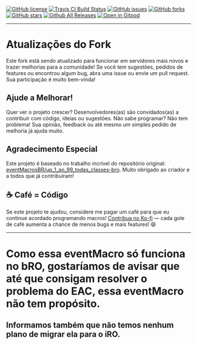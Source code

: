 [![GitHub license](https://img.shields.io/github/license/eventMacrosBR/up_1_ao_99_todas_classes-bro.svg)](https://github.com/eventMacrosBR/up_1_ao_99_todas_classes-bro/blob/master/LICENSE)
[![Travis CI Build Status](https://travis-ci.org/eventMacrosBR/up_1_ao_99_todas_classes-bro.svg?branch=master)](https://travis-ci.org/eventMacrosBR/up_1_ao_99_todas_classes-bro)
[![GitHub issues](https://img.shields.io/github/issues/eventMacrosBR/up_1_ao_99_todas_classes-bro.svg)](https://github.com/eventMacrosBR/up_1_ao_99_todas_classes-bro/issues)
[![GitHub forks](https://img.shields.io/github/forks/eventMacrosBR/up_1_ao_99_todas_classes-bro.svg)](https://github.com/eventMacrosBR/up_1_ao_99_todas_classes-bro/network)
[![GitHub stars](https://img.shields.io/github/stars/eventMacrosBR/up_1_ao_99_todas_classes-bro.svg)](https://github.com/eventMacrosBR/up_1_ao_99_todas_classes-bro/stargazers)
[![Github All Releases](https://img.shields.io/github/downloads/eventMacrosBR/up_1_ao_99_todas_classes-bro/total.svg)](https://github.com/eventMacrosBR/up_1_ao_99_todas_classes-bro/releases)
[![Open in Gitpod](https://gitpod.io/button/open-in-gitpod.svg)](https://gitpod.io/#https://github.com/eventMacrosBR/up_1_ao_99_todas_classes-bro)

---

# Atualizações do Fork

Este fork está sendo atualizado para funcionar em servidores mais novos e trazer melhorias para a comunidade! Se você tem sugestões, pedidos de features ou encontrou algum bug, abra uma issue ou envie um pull request. Sua participação é muito bem-vinda!

## Ajude a Melhorar!

Quer ver o projeto crescer? Desenvolvedores(as) são convidados(as) a contribuir com código, ideias ou sugestões. Não sabe programar? Não tem problema! Sua opinião, feedback ou até mesmo um simples pedido de melhoria já ajuda muito.

## Agradecimento Especial

Este projeto é baseado no trabalho incrível do repositório original: [eventMacrosBR/up_1_ao_99_todas_classes-bro](https://github.com/eventMacrosBR/up_1_ao_99_todas_classes-bro). Muito obrigado ao criador e a todos que já contribuíram!

## ☕ Café = Código

Se este projeto te ajudou, considere me pagar um café para que eu continue acordado programando macros! [Contribua no Ko-fi](https://ko-fi.com/pompzbit) — cada gole de café aumenta a chance de menos bugs e mais features! 😄

---

# Como essa eventMacro só funciona no bRO, gostaríamos de avisar que até que consigam resolver o problema do EAC, essa eventMacro não tem propósito.

## Informamos também que não temos nenhum plano de migrar ela para o iRO.
